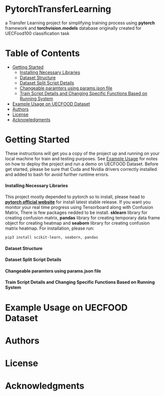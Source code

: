 # PytorchTransferLearning
a Transfer Learning project for simplifying training process using **pytorch** framework and **torchvision.models** database originally created for UECFood100 classification task
# Table of Contents
- [Getting Started](#getting-started)
  - [Installing Necessary Libraries](#installing-necessary-libraries)
  - [Dataset Structure](#dataset-structure)
  - [Dataset Split Script Details](#dataset-split-script-details)
  - [Changeable paramters using params.json file](#changeable-paramters-using-params.json-file)
  - [Train Script Details and Changing Specific Functions Based on Running System](#train-script-details)
- [Example Usage on UECFOOD Dataset](#example-usage-on-uecfood-dataset)
- [Authors](#authors)
- [License](#license)
- [Acknowledgments](#acknowledgments)
# Getting Started
These instructions will get you a copy of the project up and running on your local machine for train and testing purposes. See [Example Usage](#example-usage-on-uecfood-dataset) for notes on how to deploy the project and run a demo on UECFOOD Dataset. Before get started, please be sure that Cuda and Nvidia drivers correctly installed and added to bash for avoid further runtime errors.
#### Installing Necessary Libraries
This project mostly depended to pytorch so to install, please head to **[pytorch official website](https://pytorch.org/)** for install latest stable release.
If you want you monitor your real time progress using Tensorboard along with Confusion Matrix, There is few packages nedded to be install. **sklearn** library for creating confusion matrix, **pandas** library for creating temporary data frame object for creating heatmap and **seaborn** library for creating confusion matrix heatmap. For installation, please run:
```
pip3 install scikit-learn, seaborn, pandas

```
#### Dataset Structure
#### Dataset Split Script Details
#### Changeable paramters using params.json file
#### Train Script Details and Changing Specific Functions Based on Running System
# Example Usage on UECFOOD Dataset
# Authors
# License
# Acknowledgments

